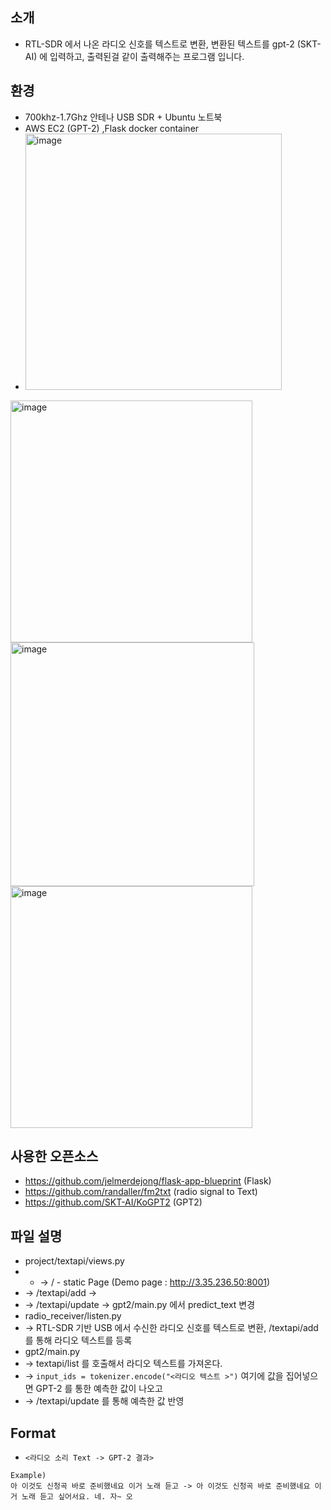## 소개
- RTL-SDR 에서 나온 라디오 신호를 텍스트로 변환, 변환된 텍스트를 gpt-2 (SKT-AI) 에 입력하고, 출력된걸 같이 출력해주는 프로그램 입니다.

## 환경
- 700khz-1.7Ghz 안테나 USB SDR + Ubuntu 노트북
- AWS EC2 (GPT-2) ,Flask docker container
- <img width="410" alt="image" src="https://user-images.githubusercontent.com/3627483/118436225-66b3ee00-b71b-11eb-9bd0-b08b29009d3a.png">
<img width="387" alt="image" src="https://user-images.githubusercontent.com/3627483/118436233-6c113880-b71b-11eb-9224-c6ca2e31a9a6.png">
<img width="390" alt="image" src="https://user-images.githubusercontent.com/3627483/118436243-716e8300-b71b-11eb-8df8-13e502c67109.png">
<img width="387" alt="image" src="https://user-images.githubusercontent.com/3627483/118436250-759aa080-b71b-11eb-9eaa-9ab3a5c6efd0.png">


## 사용한 오픈소스
- https://github.com/jelmerdejong/flask-app-blueprint (Flask)
- https://github.com/randaller/fm2txt (radio signal to Text)
- https://github.com/SKT-AI/KoGPT2 (GPT2)

## 파일 설명
- project/textapi/views.py
- - -> / - static Page (Demo page : http://3.35.236.50:8001)
- -> /textapi/add -> 
- -> /textapi/update -> gpt2/main.py 에서 predict_text 변경
- radio_receiver/listen.py
- -> RTL-SDR 기반 USB 에서 수신한 라디오 신호를 텍스트로 변환, /textapi/add 를 통해 라디오 텍스트를 등록
- gpt2/main.py
- -> textapi/list 를 호출해서 라디오 텍스트를 가져온다.
- -> `input_ids = tokenizer.encode("<라디오 텍스트 >")` 여기에 값을 집어넣으면 GPT-2 를 통한 예측한 값이 나오고
- -> /textapi/update 를 통해 예측한 값 반영

## Format
- `<라디오 소리 Text -> GPT-2 결과>`
```
Example)
아 이것도 신청곡 바로 준비했네요 이거 노래 듣고 -> 아 이것도 신청곡 바로 준비했네요 이거 노래 듣고 싶어서요. 네. 자~ 오
```
